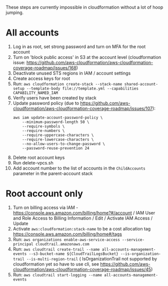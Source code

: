 These steps are currently impossible in cloudformation without a lot of hoop jumping.

# All accounts

1. Log in as root, set strong password and turn on MFA for the root account
1. Turn on 'block public access' in S3 at the account level (cloudformation issue: https://github.com/aws-cloudformation/aws-cloudformation-coverage-roadmap/issues/168)
1. Deactivate unused STS regions in IAM / account settings
1. Create access keys for root
1. Run: `aws cloudformation create-stack --stack-name shared-account-setup --template-body file://template.yml --capabilities CAPABILITY_NAMED_IAM`
1. Verify users have been created by stack
1. Update password policy (due to https://github.com/aws-cloudformation/aws-cloudformation-coverage-roadmap/issues/107):
   ```
   aws iam update-account-password-policy \
       --minimum-password-length 50 \
       --require-symbols \
       --require-numbers \
       --require-uppercase-characters \
       --require-lowercase-characters \
       --no-allow-users-to-change-password \
       --password-reuse-prevention 24
   ```
1. Delete root account keys
1. Run delete-vpcs.sh
1. Add account number to the list of accounts in the `ChildAccounts` parameter in the parent-account stack

# Root account only

1. Turn on billing access via IAM - https://console.aws.amazon.com/billing/home?#/account / IAM User and Role Access to Billing Information / Edit / Activate IAM Access / Update
1. Activate `aws:cloudformation:stack-name` to be a cost allocation tag https://console.aws.amazon.com/billing/home#/tags
1. Run: `aws organizations enable-aws-service-access --service-principal cloudtrail.amazonaws.com`
1. Run: `aws cloudtrail create-trail --name all-accounts-management-events --s3-bucket-name ${CloudTrailLogsBucket} --is-organization-trail --is-multi-region-trail` ( IsOrganizationTrail not supported by cloudformation yet so have to use cli, see https://github.com/aws-cloudformation/aws-cloudformation-coverage-roadmap/issues/45)
1. Run: `aws cloudtrail start-logging --name all-accounts-management-events`
